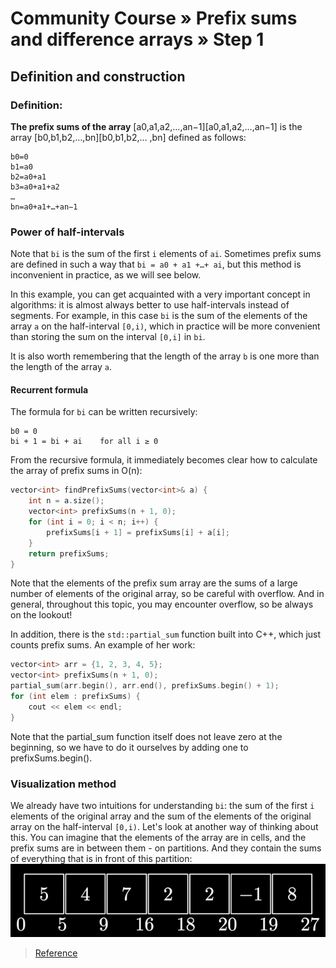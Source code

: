 # Community Course » Prefix sums and difference arrays » Step 1

## Definition and construction

### Definition:

**The prefix sums of the array** [a0,a1,a2,…,an−1][a0,a1,a2,…,an−1] is the array [b0,b1,b2,…,bn][b0,b1,b2,… ,bn] defined as follows:
```
b0=0 
b1=a0
b2=a0+a1
b3=a0+a1+a2
…
bn=a0+a1+…+an−1
```

### Power of half-intervals

Note that `bi` is the sum of the first `i` elements of `ai`. Sometimes prefix sums are defined in such a way that `bi = a0 + a1 +…+ ai`, but this method is inconvenient in practice, as we will see below.

In this example, you can get acquainted with a very important concept in algorithms: it is almost always better to use half-intervals instead of segments. For example, in this case `bi` is the sum of the elements of the array `a` on the half-interval `[0,i)`, which in practice will be more convenient than storing the sum on the interval `[0,i]` in `bi`.

It is also worth remembering that the length of the array `b` is one more than the length of the array `a`.


#### Recurrent formula

The formula for `bi` can be written recursively:

```
b0 = 0 
bi + 1 = bi + ai    for all i ≥ 0
```
From the recursive formula, it immediately becomes clear how to calculate the array of prefix sums in O(n):

```cpp
vector<int> findPrefixSums(vector<int>& a) {
    int n = a.size();
    vector<int> prefixSums(n + 1, 0);
    for (int i = 0; i < n; i++) {
        prefixSums[i + 1] = prefixSums[i] + a[i];
    }
    return prefixSums;
}
```
Note that the elements of the prefix sum array are the sums of a large number of elements of the original array, so be careful with overflow. And in general, throughout this topic, you may encounter overflow, so be always on the lookout!

In addition, there is the `std::partial_sum` function built into C++, which just counts prefix sums. An example of her work:

```c++
vector<int> arr = {1, 2, 3, 4, 5};
vector<int> prefixSums(n + 1, 0);
partial_sum(arr.begin(), arr.end(), prefixSums.begin() + 1);
for (int elem : prefixSums) {
    cout << elem << endl;
}
```
Note that the partial_sum function itself does not leave zero at the beginning, so we have to do it ourselves by adding one to prefixSums.begin().


### Visualization method
We already have two intuitions for understanding `bi`: the sum of the first `i` elements of the original array and the sum of the elements of the original array on the half-interval `[0,i)`. Let's look at another way of thinking about this. You can imagine that the elements of the array are in cells, and the prefix sums are in between them - on partitions. And they contain the sums of everything that is in front of this partition:
![img](https://github.com/cs-joy/codeforce-journey/blob/main/prefix_sum_and_different_arrays/visual.PNG)








> [Reference](https://codeforces.com/edu/course/3/lesson/10 'Original Content in Russin Language')